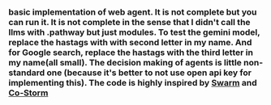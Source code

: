 ### basic implementation of web agent. It is not complete but you can run it. It is not complete in the sense that I didn't call the llms with .pathway but just modules. To test the gemini model, replace the hastags with with second letter in my name. And for Google search, replace the hastags with the third letter in my name(all small). The decision making of agents is little non-standard one (because it's better to not use open api key for implementing this). The code is highly inspired by [Swarm](https://github.com/openai/swarm) and [Co-Storm](https://github.com/stanford-oval/storm)